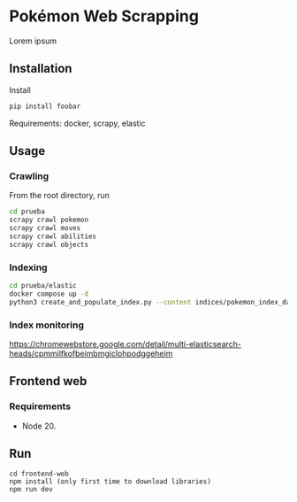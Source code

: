 # Pokémon Web Scrapping

Lorem ipsum

## Installation

Install 
```bash
pip install foobar
```
Requirements: docker, scrapy, elastic

## Usage

### Crawling 
From the root directory, run

```bash
cd prueba
scrapy crawl pokemon
scrapy crawl moves
scrapy crawl abilities
scrapy crawl objects
```
### Indexing

```bash
cd prueba/elastic
docker compose up -d
python3 create_and_populate_index.py --content indices/pokemon_index_data.json --name pokemon --settings indices/pokemon_index_config.json
```

### Index monitoring
https://chromewebstore.google.com/detail/multi-elasticsearch-heads/cpmmilfkofbeimbmgiclohpodggeheim

## Frontend web

### Requirements

- Node 20.

## Run

```
cd frontend-web
npm install (only first time to download libraries)
npm run dev
```